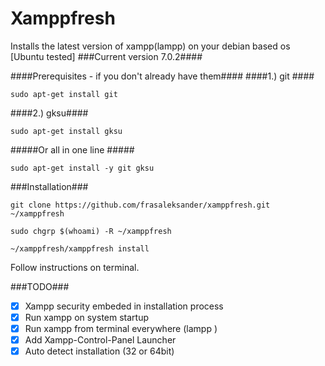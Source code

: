 # Xamppfresh #
Installs the latest version of xampp(lampp) on your debian based os [Ubuntu tested]
###Current version 7.0.2####

####Prerequisites - if you don't already have them####
####1.) git ####
```
sudo apt-get install git
```
####2.) gksu####
```
sudo apt-get install gksu
```
#####Or all in one line #####
```
sudo apt-get install -y git gksu
```

###Installation###
```
git clone https://github.com/frasaleksander/xamppfresh.git ~/xamppfresh
```
```
sudo chgrp $(whoami) -R ~/xamppfresh
```
```
~/xamppfresh/xamppfresh install
```
Follow instructions on terminal. 

###TODO###
- [x] Xampp security embeded in installation process
- [x] Run xampp on system startup
- [x] Run xampp from terminal everywhere (lampp <action>)
- [x] Add Xampp-Control-Panel Launcher
- [x] Auto detect installation (32 or 64bit)
